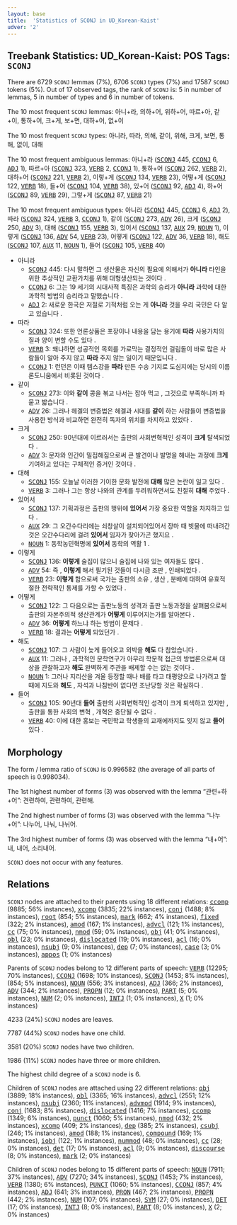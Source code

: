 ```yaml
---
layout: base
title:  'Statistics of SCONJ in UD_Korean-Kaist'
udver: '2'
---
```


## Treebank Statistics: UD_Korean-Kaist: POS Tags: `SCONJ`

There are 6729 `SCONJ` lemmas (7%), 6706 `SCONJ` types (7%) and 17587 `SCONJ` tokens (5%).
Out of 17 observed tags, the rank of `SCONJ` is: 5 in number of lemmas, 5 in number of types and 6 in number of tokens.

The 10 most frequent `SCONJ` lemmas: 아니+라, 의하+어, 위하+어, 따르+아, 같+이, 통하+어, 크+게, 보+면, 대하+어, 없+이

The 10 most frequent `SCONJ` types:  아니라, 따라, 의해, 같이, 위해, 크게, 보면, 통해, 없이, 대해

The 10 most frequent ambiguous lemmas: 아니+라 (<tt><a href="ko_kaist-pos-SCONJ.html">SCONJ</a></tt> 445, <tt><a href="ko_kaist-pos-CCONJ.html">CCONJ</a></tt> 6, <tt><a href="ko_kaist-pos-ADJ.html">ADJ</a></tt> 1), 따르+아 (<tt><a href="ko_kaist-pos-SCONJ.html">SCONJ</a></tt> 323, <tt><a href="ko_kaist-pos-VERB.html">VERB</a></tt> 2, <tt><a href="ko_kaist-pos-CCONJ.html">CCONJ</a></tt> 1), 통하+어 (<tt><a href="ko_kaist-pos-SCONJ.html">SCONJ</a></tt> 262, <tt><a href="ko_kaist-pos-VERB.html">VERB</a></tt> 2), 대하+어 (<tt><a href="ko_kaist-pos-SCONJ.html">SCONJ</a></tt> 221, <tt><a href="ko_kaist-pos-VERB.html">VERB</a></tt> 2), 이렇+게 (<tt><a href="ko_kaist-pos-SCONJ.html">SCONJ</a></tt> 134, <tt><a href="ko_kaist-pos-VERB.html">VERB</a></tt> 23), 어떻+게 (<tt><a href="ko_kaist-pos-SCONJ.html">SCONJ</a></tt> 122, <tt><a href="ko_kaist-pos-VERB.html">VERB</a></tt> 18), 들+어 (<tt><a href="ko_kaist-pos-SCONJ.html">SCONJ</a></tt> 104, <tt><a href="ko_kaist-pos-VERB.html">VERB</a></tt> 38), 있+어 (<tt><a href="ko_kaist-pos-SCONJ.html">SCONJ</a></tt> 92, <tt><a href="ko_kaist-pos-ADJ.html">ADJ</a></tt> 4), 하+어 (<tt><a href="ko_kaist-pos-SCONJ.html">SCONJ</a></tt> 89, <tt><a href="ko_kaist-pos-VERB.html">VERB</a></tt> 29), 그렇+게 (<tt><a href="ko_kaist-pos-SCONJ.html">SCONJ</a></tt> 87, <tt><a href="ko_kaist-pos-VERB.html">VERB</a></tt> 21)

The 10 most frequent ambiguous types:  아니라 (<tt><a href="ko_kaist-pos-SCONJ.html">SCONJ</a></tt> 445, <tt><a href="ko_kaist-pos-CCONJ.html">CCONJ</a></tt> 6, <tt><a href="ko_kaist-pos-ADJ.html">ADJ</a></tt> 2), 따라 (<tt><a href="ko_kaist-pos-SCONJ.html">SCONJ</a></tt> 324, <tt><a href="ko_kaist-pos-VERB.html">VERB</a></tt> 3, <tt><a href="ko_kaist-pos-CCONJ.html">CCONJ</a></tt> 1), 같이 (<tt><a href="ko_kaist-pos-SCONJ.html">SCONJ</a></tt> 273, <tt><a href="ko_kaist-pos-ADV.html">ADV</a></tt> 26), 크게 (<tt><a href="ko_kaist-pos-SCONJ.html">SCONJ</a></tt> 250, <tt><a href="ko_kaist-pos-ADV.html">ADV</a></tt> 3), 대해 (<tt><a href="ko_kaist-pos-SCONJ.html">SCONJ</a></tt> 155, <tt><a href="ko_kaist-pos-VERB.html">VERB</a></tt> 3), 있어서 (<tt><a href="ko_kaist-pos-SCONJ.html">SCONJ</a></tt> 137, <tt><a href="ko_kaist-pos-AUX.html">AUX</a></tt> 29, <tt><a href="ko_kaist-pos-NOUN.html">NOUN</a></tt> 1), 이렇게 (<tt><a href="ko_kaist-pos-SCONJ.html">SCONJ</a></tt> 136, <tt><a href="ko_kaist-pos-ADV.html">ADV</a></tt> 54, <tt><a href="ko_kaist-pos-VERB.html">VERB</a></tt> 23), 어떻게 (<tt><a href="ko_kaist-pos-SCONJ.html">SCONJ</a></tt> 122, <tt><a href="ko_kaist-pos-ADV.html">ADV</a></tt> 36, <tt><a href="ko_kaist-pos-VERB.html">VERB</a></tt> 18), 해도 (<tt><a href="ko_kaist-pos-SCONJ.html">SCONJ</a></tt> 107, <tt><a href="ko_kaist-pos-AUX.html">AUX</a></tt> 11, <tt><a href="ko_kaist-pos-NOUN.html">NOUN</a></tt> 1), 들어 (<tt><a href="ko_kaist-pos-SCONJ.html">SCONJ</a></tt> 105, <tt><a href="ko_kaist-pos-VERB.html">VERB</a></tt> 40)


* 아니라
  * <tt><a href="ko_kaist-pos-SCONJ.html">SCONJ</a></tt> 445: 다시 말하면 그 생산물은 자신의 필요에 의해서가 <b>아니라</b> 타인을 위한 추상적인 교환가치를 위해 대형생산되는 것이다 .
  * <tt><a href="ko_kaist-pos-CCONJ.html">CCONJ</a></tt> 6: 그는 19 세기의 시대사적 특징은 과학의 승리가 <b>아니라</b> 과학에 대한 과학적 방법의 승리라고 말했습니다 .
  * <tt><a href="ko_kaist-pos-ADJ.html">ADJ</a></tt> 2: 새로운 한국은 저절로 기적처럼 오는 게 <b>아니라</b> 것을 우리 국민은 다 알고 있습니다 .
* 따라
  * <tt><a href="ko_kaist-pos-SCONJ.html">SCONJ</a></tt> 324: 또한 언론상품은 포장이나 내용을 담는 용기에 <b>따라</b> 사용가치의 질과 양이 변할 수도 있다 .
  * <tt><a href="ko_kaist-pos-VERB.html">VERB</a></tt> 3: 왜냐하면 성공적인 목회를 가로막는 결정적인 걸림돌이 바로 많은 사람들이 알아 주지 않고 <b>따라</b> 주지 않는 일이기 때문입니다 .
  * <tt><a href="ko_kaist-pos-CCONJ.html">CCONJ</a></tt> 1: 런던은 이때 템스강을 <b>따라</b> 만든 수송 기지로 도심지에는 당시의 이름 론도니움에서 비롯된 것이다 .
* 같이
  * <tt><a href="ko_kaist-pos-SCONJ.html">SCONJ</a></tt> 273: 이와 <b>같이</b> 콩을 볶고 나서는 잡아 먹고 , 그것으로 부족하니까 파묻고 밟습니다 .
  * <tt><a href="ko_kaist-pos-ADV.html">ADV</a></tt> 26: 그러나 헤겔의 변증법은 헤겔과 시대를 <b>같이</b> 하는 사람들이 변증법을 사용한 방식과 비교하면 완전히 독자의 위치를 차지하고 있었다 .
* 크게
  * <tt><a href="ko_kaist-pos-SCONJ.html">SCONJ</a></tt> 250: 90년대에 이르러서는 출판의 사회변혁적인 성격이 <b>크게</b> 탈색되었다 .
  * <tt><a href="ko_kaist-pos-ADV.html">ADV</a></tt> 3: 문자와 인간이 밀접해짐으로써 큰 발견이나 발명을 해내는 과정에 <b>크게</b> 기여하고 있다는 구체적인 증거인 것이다 .
* 대해
  * <tt><a href="ko_kaist-pos-SCONJ.html">SCONJ</a></tt> 155: 오늘날 이러한 기이한 문화 발전에 <b>대해</b> 많은 논란이 일고 있다 .
  * <tt><a href="ko_kaist-pos-VERB.html">VERB</a></tt> 3: 그러나 그는 항상 나와의 관계를 두려워하면서도 친절히 <b>대해</b> 주었다 .
* 있어서
  * <tt><a href="ko_kaist-pos-SCONJ.html">SCONJ</a></tt> 137: 기획과정은 출판의 행위에 <b>있어서</b> 가장 중요한 역할을 차지하고 있다 .
  * <tt><a href="ko_kaist-pos-AUX.html">AUX</a></tt> 29: 그 오간수다리에는 쇠창살이 설치되어있어서 장마 때 빗물에 떠내려간 것은 오간수다리에 걸려 <b>있어서</b> 임자가 찾아가곤 했지요 .
  * <tt><a href="ko_kaist-pos-NOUN.html">NOUN</a></tt> 1: 동학농민혁명에 <b>있어서</b> 동학의 역활 1 .
* 이렇게
  * <tt><a href="ko_kaist-pos-SCONJ.html">SCONJ</a></tt> 136: <b>이렇게</b> 술집이 많으니 술집에 나와 있는 여자들도 많다 .
  * <tt><a href="ko_kaist-pos-ADV.html">ADV</a></tt> 54: 즉 , <b>이렇게</b> 해서 필기된 것들이 다시금 조판 , 인쇄되었다 .
  * <tt><a href="ko_kaist-pos-VERB.html">VERB</a></tt> 23: <b>이렇게</b> 함으로써 국가는 출판의 소유 , 생산 , 분배에 대하여 유효적절한 전략적인 통제를 가할 수 있었다 .
* 어떻게
  * <tt><a href="ko_kaist-pos-SCONJ.html">SCONJ</a></tt> 122: 그 다음으로는 출판노동의 성격과 출판 노동과정을 살펴봄으로써 출판의 자본주의적 생산관계가 <b>어떻게</b> 이루어지는가를 알아본다 .
  * <tt><a href="ko_kaist-pos-ADV.html">ADV</a></tt> 36: <b>어떻게</b> 하느냐 하는 방법이 문제다 .
  * <tt><a href="ko_kaist-pos-VERB.html">VERB</a></tt> 18: 결과는 <b>어떻게</b> 되었던가 .
* 해도
  * <tt><a href="ko_kaist-pos-SCONJ.html">SCONJ</a></tt> 107: 그 사람이 늦게 들어오고 외박을 <b>해도</b> 다 참았습니다 .
  * <tt><a href="ko_kaist-pos-AUX.html">AUX</a></tt> 11: 그러나 , 과학적인 문학연구가 아무리 학문적 접근의 방법론으로써 대상을 관찰하고자 <b>해도</b> 완벽하게 주관을 배제할 수는 없는 것이다 .
  * <tt><a href="ko_kaist-pos-NOUN.html">NOUN</a></tt> 1: 그러나 지리산을 겨울 등정할 때나 배를 타고 태평양으로 나가려고 할 때에 지도와 <b>해도</b> , 자석과 나침반이 없다면 조난당할 것은 확실하다 .
* 들어
  * <tt><a href="ko_kaist-pos-SCONJ.html">SCONJ</a></tt> 105: 90년대 <b>들어</b> 출판의 사회변혁적인 성격이 크게 퇴색하고 있지만 , 출판을 통한 사회의 변혁 , 개혁은 중단될 수 없다 .
  * <tt><a href="ko_kaist-pos-VERB.html">VERB</a></tt> 40: 이에 대한 홍보는 국민학교 학생들의 교재에까지도 잊지 않고 <b>들어</b> 있다 .

## Morphology

The form / lemma ratio of `SCONJ` is 0.996582 (the average of all parts of speech is 0.998034).

The 1st highest number of forms (3) was observed with the lemma “관련+하+어”: 견련하여, 관련하여, 관련해.

The 2nd highest number of forms (3) was observed with the lemma “나누+어”: 나누어, 나눠, 나뉘어.

The 3rd highest number of forms (3) was observed with the lemma “내+어”: 내, 내어, 소리내어.

`SCONJ` does not occur with any features.


## Relations

`SCONJ` nodes are attached to their parents using 18 different relations: <tt><a href="ko_kaist-dep-ccomp.html">ccomp</a></tt> (9885; 56% instances), <tt><a href="ko_kaist-dep-xcomp.html">xcomp</a></tt> (3835; 22% instances), <tt><a href="ko_kaist-dep-conj.html">conj</a></tt> (1488; 8% instances), <tt><a href="ko_kaist-dep-root.html">root</a></tt> (854; 5% instances), <tt><a href="ko_kaist-dep-mark.html">mark</a></tt> (662; 4% instances), <tt><a href="ko_kaist-dep-fixed.html">fixed</a></tt> (322; 2% instances), <tt><a href="ko_kaist-dep-amod.html">amod</a></tt> (167; 1% instances), <tt><a href="ko_kaist-dep-advcl.html">advcl</a></tt> (121; 1% instances), <tt><a href="ko_kaist-dep-cc.html">cc</a></tt> (75; 0% instances), <tt><a href="ko_kaist-dep-nmod.html">nmod</a></tt> (59; 0% instances), <tt><a href="ko_kaist-dep-obj.html">obj</a></tt> (41; 0% instances), <tt><a href="ko_kaist-dep-obl.html">obl</a></tt> (23; 0% instances), <tt><a href="ko_kaist-dep-dislocated.html">dislocated</a></tt> (19; 0% instances), <tt><a href="ko_kaist-dep-acl.html">acl</a></tt> (16; 0% instances), <tt><a href="ko_kaist-dep-nsubj.html">nsubj</a></tt> (9; 0% instances), <tt><a href="ko_kaist-dep-dep.html">dep</a></tt> (7; 0% instances), <tt><a href="ko_kaist-dep-case.html">case</a></tt> (3; 0% instances), <tt><a href="ko_kaist-dep-appos.html">appos</a></tt> (1; 0% instances)

Parents of `SCONJ` nodes belong to 12 different parts of speech: <tt><a href="ko_kaist-pos-VERB.html">VERB</a></tt> (12295; 70% instances), <tt><a href="ko_kaist-pos-CCONJ.html">CCONJ</a></tt> (1698; 10% instances), <tt><a href="ko_kaist-pos-SCONJ.html">SCONJ</a></tt> (1453; 8% instances),  (854; 5% instances), <tt><a href="ko_kaist-pos-NOUN.html">NOUN</a></tt> (556; 3% instances), <tt><a href="ko_kaist-pos-ADJ.html">ADJ</a></tt> (366; 2% instances), <tt><a href="ko_kaist-pos-ADV.html">ADV</a></tt> (344; 2% instances), <tt><a href="ko_kaist-pos-PROPN.html">PROPN</a></tt> (12; 0% instances), <tt><a href="ko_kaist-pos-PART.html">PART</a></tt> (5; 0% instances), <tt><a href="ko_kaist-pos-NUM.html">NUM</a></tt> (2; 0% instances), <tt><a href="ko_kaist-pos-INTJ.html">INTJ</a></tt> (1; 0% instances), <tt><a href="ko_kaist-pos-X.html">X</a></tt> (1; 0% instances)

4233 (24%) `SCONJ` nodes are leaves.

7787 (44%) `SCONJ` nodes have one child.

3581 (20%) `SCONJ` nodes have two children.

1986 (11%) `SCONJ` nodes have three or more children.

The highest child degree of a `SCONJ` node is 6.

Children of `SCONJ` nodes are attached using 22 different relations: <tt><a href="ko_kaist-dep-obj.html">obj</a></tt> (3889; 18% instances), <tt><a href="ko_kaist-dep-obl.html">obl</a></tt> (3365; 16% instances), <tt><a href="ko_kaist-dep-advcl.html">advcl</a></tt> (2551; 12% instances), <tt><a href="ko_kaist-dep-nsubj.html">nsubj</a></tt> (2360; 11% instances), <tt><a href="ko_kaist-dep-advmod.html">advmod</a></tt> (1914; 9% instances), <tt><a href="ko_kaist-dep-conj.html">conj</a></tt> (1683; 8% instances), <tt><a href="ko_kaist-dep-dislocated.html">dislocated</a></tt> (1416; 7% instances), <tt><a href="ko_kaist-dep-ccomp.html">ccomp</a></tt> (1349; 6% instances), <tt><a href="ko_kaist-dep-punct.html">punct</a></tt> (1060; 5% instances), <tt><a href="ko_kaist-dep-nmod.html">nmod</a></tt> (432; 2% instances), <tt><a href="ko_kaist-dep-xcomp.html">xcomp</a></tt> (409; 2% instances), <tt><a href="ko_kaist-dep-dep.html">dep</a></tt> (385; 2% instances), <tt><a href="ko_kaist-dep-csubj.html">csubj</a></tt> (246; 1% instances), <tt><a href="ko_kaist-dep-amod.html">amod</a></tt> (188; 1% instances), <tt><a href="ko_kaist-dep-compound.html">compound</a></tt> (169; 1% instances), <tt><a href="ko_kaist-dep-iobj.html">iobj</a></tt> (122; 1% instances), <tt><a href="ko_kaist-dep-nummod.html">nummod</a></tt> (48; 0% instances), <tt><a href="ko_kaist-dep-cc.html">cc</a></tt> (28; 0% instances), <tt><a href="ko_kaist-dep-det.html">det</a></tt> (17; 0% instances), <tt><a href="ko_kaist-dep-acl.html">acl</a></tt> (9; 0% instances), <tt><a href="ko_kaist-dep-discourse.html">discourse</a></tt> (8; 0% instances), <tt><a href="ko_kaist-dep-mark.html">mark</a></tt> (2; 0% instances)

Children of `SCONJ` nodes belong to 15 different parts of speech: <tt><a href="ko_kaist-pos-NOUN.html">NOUN</a></tt> (7911; 37% instances), <tt><a href="ko_kaist-pos-ADV.html">ADV</a></tt> (7270; 34% instances), <tt><a href="ko_kaist-pos-SCONJ.html">SCONJ</a></tt> (1453; 7% instances), <tt><a href="ko_kaist-pos-VERB.html">VERB</a></tt> (1380; 6% instances), <tt><a href="ko_kaist-pos-PUNCT.html">PUNCT</a></tt> (1060; 5% instances), <tt><a href="ko_kaist-pos-CCONJ.html">CCONJ</a></tt> (857; 4% instances), <tt><a href="ko_kaist-pos-ADJ.html">ADJ</a></tt> (641; 3% instances), <tt><a href="ko_kaist-pos-PRON.html">PRON</a></tt> (467; 2% instances), <tt><a href="ko_kaist-pos-PROPN.html">PROPN</a></tt> (442; 2% instances), <tt><a href="ko_kaist-pos-NUM.html">NUM</a></tt> (107; 0% instances), <tt><a href="ko_kaist-pos-SYM.html">SYM</a></tt> (27; 0% instances), <tt><a href="ko_kaist-pos-DET.html">DET</a></tt> (17; 0% instances), <tt><a href="ko_kaist-pos-INTJ.html">INTJ</a></tt> (8; 0% instances), <tt><a href="ko_kaist-pos-PART.html">PART</a></tt> (8; 0% instances), <tt><a href="ko_kaist-pos-X.html">X</a></tt> (2; 0% instances)

